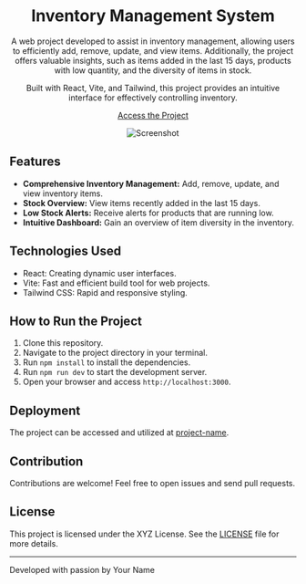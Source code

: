 <div align="center">
 

  # Inventory Management System

  A web project developed to assist in inventory management, allowing users to efficiently add, remove, update, and view items. Additionally, the project offers valuable insights, such as items added in the last 15 days, products with low quantity, and the diversity of items in stock.

  Built with React, Vite, and Tailwind, this project provides an intuitive interface for effectively controlling inventory.

  [Access the Project](https://your-link-here)

  <img src="images/screenshot.png" alt="Screenshot">
</div>

## Features

- **Comprehensive Inventory Management:** Add, remove, update, and view inventory items.
- **Stock Overview:** View items recently added in the last 15 days.
- **Low Stock Alerts:** Receive alerts for products that are running low.
- **Intuitive Dashboard:** Gain an overview of item diversity in the inventory.

## Technologies Used

- React: Creating dynamic user interfaces.
- Vite: Fast and efficient build tool for web projects.
- Tailwind CSS: Rapid and responsive styling.

## How to Run the Project

1. Clone this repository.
2. Navigate to the project directory in your terminal.
3. Run `npm install` to install the dependencies.
4. Run `npm run dev` to start the development server.
5. Open your browser and access `http://localhost:3000`.

## Deployment

The project can be accessed and utilized at [project-name](https://your-link-here).



## Contribution

Contributions are welcome! Feel free to open issues and send pull requests.

## License

This project is licensed under the XYZ License. See the [LICENSE](/LICENSE) file for more details.

---

Developed with passion by Your Name
